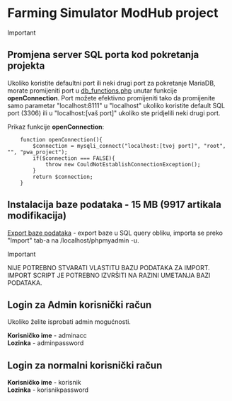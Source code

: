 # Farming Simulator ModHub project

> [!IMPORTANT]
> ## Promjena server SQL porta kod pokretanja projekta <br>

Ukoliko koristite defaultni port ili neki drugi port za pokretanje MariaDB, morate promijeniti port u [db_functions.php](./fetch_mods_script/db/database_functions/db_functions.php) unutar funkcije **openConnection**. Port možete efektivno promijeniti tako da promijenite samo parametar "localhost:8111" u "localhost" ukoliko koristite default SQL port (3306) ili u "localhost:[vaš port]" ukoliko ste pridjelili neki drugi port.

Prikaz funkcije **openConnection**: 
```
    function openConnection(){
        $connection = mysqli_connect("localhost:[tvoj port]", "root", "", "pwa_project"); 
        if($connection === FALSE){
            throw new CouldNotEstablishConnectionException();
        } 
        return $connection; 
    }
```

## Instalacija baze podataka - 15 MB (9917 artikala modifikacija)

[Export baze podataka](./pwa_project_db.sql) - export baze u SQL query obliku, importa se preko "Import" tab-a na /localhost/phpmyadmin -u.

> [!IMPORTANT]
> NIJE POTREBNO STVARATI VLASTITU BAZU PODATAKA ZA IMPORT. <br>
> IMPORT SCRIPT JE POTREBNO IZVRŠITI NA RAZINI UMETANJA BAZI PODATAKA.

## Login za Admin korisnički račun

Ukoliko želite isprobati admin mogućnosti.

**Korisničko ime** - adminacc <br>
**Lozinka** - adminpassword <br>

## Login za normalni korisnički račun

**Korisničko ime** - korisnik <br>
**Lozinka** - korisnikpassword <br>